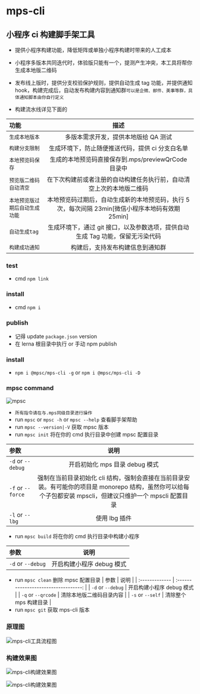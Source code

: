 # mps-cli

## 小程序 ci 构建脚手架工具

- 提供小程序构建功能，降低矩阵或单独小程序构建时带来的人工成本

- 小程序多版本共同迭代时，体验版只能有一个，提测产生冲突，本工具将帮你生成本地版二维码

- 发布线上版时，提供分支校验保护规则，提供自动生成 tag 功能，并提供通知 hook，构建完成后，自动发布构建内容到通知群`可以是企微、邮件、美事等群，具体通知脚本由你自行定义`

- 构建流水线详见下面的

| 功能                           |                                               描述                                                |
| :----------------------------- | :-----------------------------------------------------------------------------------------------: |
| `生成本地版本`                 |                               多版本需求开发，提供本地版给 QA 测试                                |
| `构建分支限制`                 |                         生成环境下，防止随便推送代码，提供 ci 分支白名单                          |
| `本地预览码保存`               |                        生成的本地预览码直接保存到.mps/previewQrCode 目录中                        |
| `预览版二维码自动清空`         |               在下次构建前或者注册的自动构建任务执行前，自动清空上次的本地版二维码                |
| `本地预览版过期后自动生成功能` | 本地预览码过期后，自动生成新的本地预览码，执行 5 次，每次间隔 23min[微信小程序本地码有效期 25min] |
| `自动生成tag`                  |          生成环境下，通过 git 接口，以及参数选项，提供自动生成 Tag 功能，保留无污染代码           |
| `构建成功通知`                 |                                 构建后，支持发布构建信息到通知群                                  |

### test

- cmd `npm link`

### install

- cmd `npm i`

### publish

- 记得 update `package.json` version
- 在 lerna 根目录中执行 or 手动 npm publish

### install

- `npm i @mpsc/mps-cli -g` or `npm i @mpsc/mps-cli -D`

### mpsc command

![mpsc](https://www.yanquankun.com:9300/cdn/mpsc/mpsc%E6%8C%87%E4%BB%A4.png 'Magic Gardens')

- `所有指令请在与.mps同级目录进行操作`
- run `mpsc` or `mpsc -h` or `mpsc --help` 查看脚手架帮助
- run `mpsc --version|-V` 获取 mpsc 版本
- run `mpsc init` 将在你的 cmd 执行目录中创建 mpsc 配置目录

| 参数              |                                                                             说明                                                                             |
| :---------------- | :----------------------------------------------------------------------------------------------------------------------------------------------------------: |
| `-d` or `--debug` |                                                                开启初始化 mps 目录 debug 模式                                                                |
| `-f` or `--force` | 强制在当前目录初始化 cli 结构，强制会直接在当前目录安装。有可能你的项目是 monorepo 结构，虽然你可以给每个子包都安装 mpscli，但建议只维护一个 mpscli 配置目录 |
| `-l` or `--lbg`   |                                                                        使用 lbg 插件                                                                         |

- run `mpsc build` 将在你的 cmd 执行目录中构建小程序

| 参数              |           说明            |
| :---------------- | :-----------------------: |
| `-d` or `--debug` | 开启构建小程序 debug 模式 |

- run `mpsc clean` 删除 mpsc 配置目录
  | 参数 | 说明 |
  | :------------- | :----------------------------------: |
  | `-d` or `--debug` | 开启构建小程序 debug 模式 |
  | `-q` or `--qrcode` | 清除本地版二维码目录内容 |
  | `-s` or `--self` | 清除整个 mps 构建目录 |
- run `mpsc git` 获取 mps-cli 版本

### 原理图

![mps-cli工具流程图](https://www.yanquankun.com:9300/cdn/mpsc/mp-ci.png 'Magic Gardens')

### 构建效果图

![mps-cli构建效果图](https://www.yanquankun.com:9300/cdn/mpsc/%E7%94%9F%E4%BA%A7%E7%89%88%E9%80%9A%E7%9F%A5.png 'Magic Gardens')

![mps-cli构建效果图](https://www.yanquankun.com:9300/cdn/mpsc/%E6%9C%AC%E5%9C%B0%E7%89%88%E9%80%9A%E7%9F%A5.png 'Magic Gardens')
